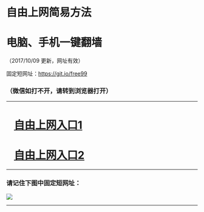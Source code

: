 ﻿# 自由上网简易方法

# 电脑、手机一键翻墙

（2017/10/09 更新，网址有效）

固定短网址：https://git.io/free99

### （微信如打不开，请转到浏览器打开）


***





# &nbsp;&nbsp; <a href="http://ft859526685.fwq-tz-1001.info/fwqtz01.html?t=100900114863 " target="_blank">自由上网入口1</a>
# &nbsp;&nbsp; <a href="http://ft2387012007.fwq-tz-1002.info/fwqtz02.html?t=100900128798 " target="_blank">自由上网入口2</a>
***

### 请记住下图中固定短网址：

<img src="https://s3-us-west-2.amazonaws.com/fwq-1001/yjfq-20170905okok.png" /> 


***

